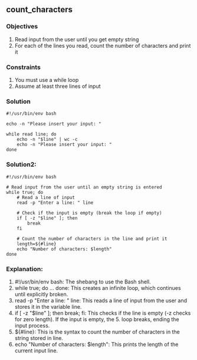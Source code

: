 ## count_characters

### Objectives

1. Read input from the user until you get empty string
2. For each of the lines you read, count the number of characters and print it

### Constraints

1. You must use a while loop
2. Assume at least three lines of input

### Solution

```
#!/usr/bin/env bash

echo -n "Please insert your input: "

while read line; do
    echo -n "$line" | wc -c
    echo -n "Please insert your input: "
done
```

### Solution2:

```
#!/usr/bin/env bash

# Read input from the user until an empty string is entered
while true; do
    # Read a line of input
    read -p "Enter a line: " line
    
    # Check if the input is empty (break the loop if empty)
    if [ -z "$line" ]; then
        break
    fi
    
    # Count the number of characters in the line and print it
    length=${#line}
    echo "Number of characters: $length"
done

```


### Explanation:
1. #!/usr/bin/env bash: The shebang to use the Bash shell.
2. while true; do ... done: This creates an infinite loop, which continues until explicitly broken.
3. read -p "Enter a line: " line: This reads a line of input from the user and stores it in the variable line.
4. if [ -z "$line" ]; then break; fi: This checks if the line is empty (-z checks for zero length). If the input is empty, the 5. loop breaks, ending the input process.
6. ${#line}: This is the syntax to count the number of characters in the string stored in line.
7. echo "Number of characters: $length": This prints the length of the current input line.

